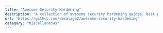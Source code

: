 ```yaml
---
title: "Awesome Security Hardening"
description: "A collection of awesome security hardening guides, best practices, checklists, benchmarks, tools and other resources."
url: "https://github.com/decalage2/awesome-security-hardening"
category: "Miscellaneous"
---
```

